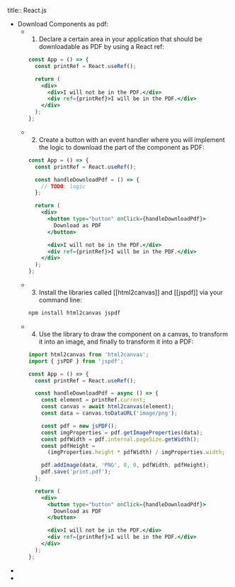 title:: React.js

- Download Components as pdf:
	- 1. Declare a certain area in your application that should be downloadable as PDF by using a React ref:
	  ```jsx
	  const App = () => {
	    const printRef = React.useRef();
	  
	    return (
	      <div>
	        <div>I will not be in the PDF.</div>
	        <div ref={printRef}>I will be in the PDF.</div>
	      </div>
	    );
	  };
	  ```
	- 2. Create a button with an event handler where you will implement the logic to download the part of the component as PDF:
	  ```jsx
	  const App = () => {
	    const printRef = React.useRef();
	  
	    const handleDownloadPdf = () => {
	      // TODO: logic
	    };
	  
	    return (
	      <div>
	        <button type="button" onClick={handleDownloadPdf}>
	          Download as PDF
	        </button>
	  
	        <div>I will not be in the PDF.</div>
	        <div ref={printRef}>I will be in the PDF.</div>
	      </div>
	    );
	  };
	  ```
	- 3. Install the libraries called [[html2canvas]] and [[jspdf]] via your command line:
	  ```bash
	  npm install html2canvas jspdf
	  ```
	- 4. Use the library to draw the component on a canvas, to transform it into an image, and finally to transform it into a PDF:
	  ```jsx
	  import html2canvas from 'html2canvas';
	  import { jsPDF } from 'jspdf';
	  
	  const App = () => {
	    const printRef = React.useRef();
	  
	    const handleDownloadPdf = async () => {
	      const element = printRef.current;
	      const canvas = await html2canvas(element);
	      const data = canvas.toDataURL('image/png');
	  
	      const pdf = new jsPDF();
	      const imgProperties = pdf.getImageProperties(data);
	      const pdfWidth = pdf.internal.pageSize.getWidth();
	      const pdfHeight =
	        (imgProperties.height * pdfWidth) / imgProperties.width;
	  
	      pdf.addImage(data, 'PNG', 0, 0, pdfWidth, pdfHeight);
	      pdf.save('print.pdf');
	    };
	  
	    return (
	      <div>
	        <button type="button" onClick={handleDownloadPdf}>
	          Download as PDF
	        </button>
	  
	        <div>I will not be in the PDF.</div>
	        <div ref={printRef}>I will be in the PDF.</div>
	      </div>
	    );
	  };
	  ```
-
-